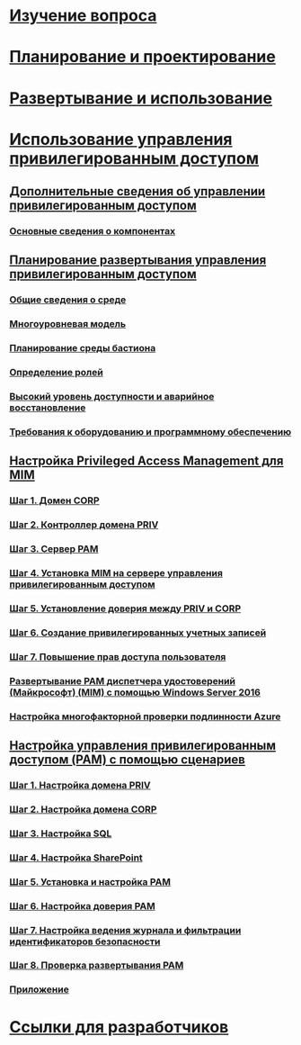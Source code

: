 # [Изучение вопроса](/microsoft-identity-manager/understand-explore/microsoft-identity-manager-2016)
# [Планирование и проектирование](/microsoft-identity-manager/plan-design/microsoft-identity-manager-2016-supported-platforms)
# [Развертывание и использование](/microsoft-identity-manager/deploy-use/microsoft-identity-manager-deploy)
# [Использование управления привилегированным доступом](privileged-identity-management-for-active-directory-domain-services.md)
## [Дополнительные сведения об управлении привилегированным доступом](privileged-identity-management-for-active-directory-domain-services.md)
### [Основные сведения о компонентах](principles-of-operation.md)
## [Планирование развертывания управления привилегированным доступом](environment-overview.md)
### [Общие сведения о среде](environment-overview.md)
### [Многоуровневая модель](tier-model-for-partitioning-administrative-privileges.md)
### [Планирование среды бастиона](planning-bastion-environment.md)
### [Определение ролей](defining-roles-for-pam.md)
### [Высокий уровень доступности и аварийное восстановление](high-availability-disaster-recovery-considerations-bastion-environment.md)
### [Требования к оборудованию и программному обеспечению](hardware-software-requirements.md)
## [Настройка Privileged Access Management для MIM](configuring-mim-environment-for-pam.md)
### [Шаг 1. Домен CORP](step-1-prepare-corp-domain.md)
### [Шаг 2. Контроллер домена PRIV](step-2-prepare-priv-domain-controller.md)
### [Шаг 3. Сервер PAM](step-3-prepare-pam-server.md)
### [Шаг 4. Установка MIM на сервере управления привилегированным доступом](step-4-install-mim-components-on-pam-server.md)
### [Шаг 5. Установление доверия между PRIV и CORP](step-5-establish-trust-between-priv-corp-forests.md)
### [Шаг 6. Создание привилегированных учетных записей](step-6-transition-group-to-pam.md)
### [Шаг 7. Повышение прав доступа пользователя](step-7-elevate-user-access.md)
### [Развертывание PAM диспетчера удостоверений (Майкрософт) (MIM) с помощью Windows Server 2016](deploy-pam-with-windows-server-2016.md)
### [Настройка многофакторной проверки подлинности Azure](use-azure-mfa-for-activation.md)
## [Настройка управления привилегированным доступом (PAM) с помощью сценариев](sp1-pam-configure-using-scripts.md)
### [Шаг 1. Настройка домена PRIV](sp1-step1-configuring-priv-domain.md)
### [Шаг 2. Настройка домена CORP](sp1-step2-configuring-corp-domain.md)
### [Шаг 3. Настройка SQL](sp1-step3-installing-configuring-sql.md)
### [Шаг 4. Настройка SharePoint](sp1-step4-configuring-sharepoint.md)
### [Шаг 5. Установка и настройка PAM](sp1-step5-configuring-pam.md)
### [Шаг 6. Настройка доверия PAM](sp1-step6-setup-pam-trust.md)
### [Шаг 7. Настройка ведения журнала и фильтрации идентификаторов безопасности](sp1-step7-setup-sidhistory-sidfiltering.md)
### [Шаг 8. Проверка развертывания PAM](sp1-step8-pam-deployment-verification.md)
### [Приложение](sp1-pam-deployment-addendum.md)
# [Ссылки для разработчиков](/microsoft-identity-manager/reference/microsoft-identity-manager-2016-developer-reference)
